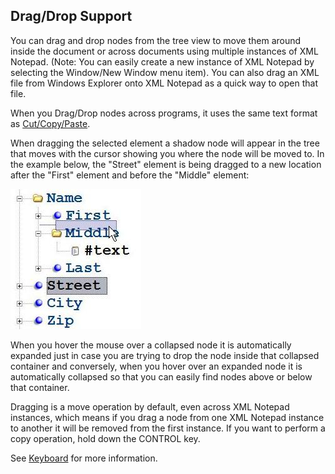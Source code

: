 
## Drag/Drop Support

You can drag and drop nodes from the tree view to move them around inside the document or across documents using multiple instances of XML Notepad. (Note: You can easily create a new instance of XML Notepad by selecting the Window/New Window menu item). You can also drag an XML file from Windows Explorer onto XML Notepad as a quick way to open that file.

When you Drag/Drop nodes across programs, it uses the same text format as [Cut/Copy/Paste](clipboard.md).

When dragging the selected element a shadow node will appear in the tree that moves with the cursor showing you where the node will be moved to.  In the example below, the "Street" element is being dragged to a new location after the "First" element and before the "Middle" element:

![DragDrop](../../assets/images/dragdrop.jpg)

When you hover the mouse over a collapsed node it is automatically expanded just in case you are trying to drop the node inside that collapsed container and conversely, when you hover over an expanded node it is automatically collapsed so that you can easily find nodes above or below that container.

Dragging is a move operation by default, even across XML Notepad instances, which means if you drag a node from one XML Notepad instance to another it will be removed from the first instance.  If you want to perform a copy operation, hold down the CONTROL key.

See [Keyboard](keyboard.md) for more information.